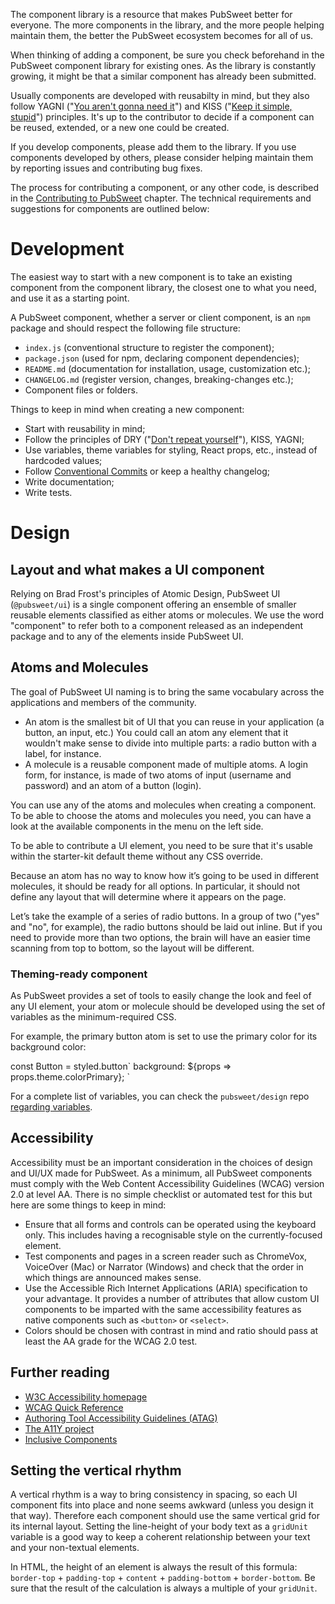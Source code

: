 The component library is a resource that makes PubSweet better for everyone. The more components in the library, and the more people helping maintain them, the better the PubSweet ecosystem becomes for all of us.

When thinking of adding a component, be sure you check beforehand in the PubSweet component library for existing ones. As the library is constantly growing, it might be that a similar component has already been submitted.

Usually components are developed with reusabilty in mind, but they also follow YAGNI ("[You aren't gonna need it](https://en.wikipedia.org/wiki/You_aren%27t_gonna_need_it 'undefined')") and KISS ("[Keep it simple, stupid](https://en.wikipedia.org/wiki/KISS_principle 'undefined')") principles. It's up to the contributor to decide if a component can be reused, extended, or a new one could be created.

If you develop components, please add them to the library. If you use components developed by others, please consider helping maintain them by reporting issues and contributing bug fixes.

The process for contributing a component, or any other code, is described in the [Contributing to PubSweet](inline 'undefined') chapter. The technical requirements and suggestions for components are outlined below:

# Development

The easiest way to start with a new component is to take an existing component from the component library, the closest one to what you need, and use it as a starting point.

A PubSweet component, whether a server or client component, is an `npm` package and should respect the following file structure:

- `index.js` (conventional structure to register the component);
- `package.json` (used for npm, declaring component dependencies);
- `README.md` (documentation for installation, usage, customization etc.);
- `CHANGELOG.md` (register version, changes, breaking-changes etc.);
- Component files or folders.

Things to keep in mind when creating a new component:

- Start with reusability in mind;
- Follow the principles of DRY ("[Don't repeat yourself](https://en.wikipedia.org/wiki/Don%27t_repeat_yourself 'undefined')"), KISS, YAGNI;
- Use variables, theme variables for styling, React props, etc., instead of hardcoded values;
- Follow [Conventional Commits](https://www.conventionalcommits.org/en/v1.0.0-beta.2/ 'undefined') or keep a healthy changelog;
- Write documentation;
- Write tests.

# Design

## Layout and what makes a UI component

Relying on Brad Frost's principles of Atomic Design, PubSweet UI (`@pubsweet/ui`) is a single component offering an ensemble of smaller reusable elements classified as either atoms or molecules. We use the word "component" to refer both to a component released as an independent package and to any of the elements inside PubSweet UI.

## Atoms and Molecules

The goal of PubSweet UI naming is to bring the same vocabulary across the applications and members of the community.

- An atom is the smallest bit of UI that you can reuse in your application (a button, an input, etc.) You could call an atom any element that it wouldn't make sense to divide into multiple parts: a radio button with a label, for instance.
- A molecule is a reusable component made of multiple atoms. A login form, for instance, is made of two atoms of input (username and password) and an atom of a button (login).

You can use any of the atoms and molecules when creating a component. To be able to choose the atoms and molecules you need, you can have a look at the available components in the menu on the left side.

To be able to contribute a UI element, you need to be sure that it's usable within the starter-kit default theme without any CSS override.

Because an atom has no way to know how it’s going to be used in different molecules, it should be ready for all options. In particular, it should not define any layout that will determine where it appears on the page.

Let’s take the example of a series of radio buttons. In a group of two ("yes" and "no", for example), the radio buttons should be laid out inline. But if you need to provide more than two options, the brain will have an easier time scanning from top to bottom, so the layout will be different.

### Theming-ready component

As PubSweet provides a set of tools to easily change the look and feel of any UI element, your atom or molecule should be developed using the set of variables as the minimum-required CSS.

For example, the primary button atom is set to use the primary color for its background color:

const Button = styled.button\`
background: \${props => props.theme.colorPrimary};
\`

For a complete list of variables, you can check the `pubsweet/design` repo [regarding variables](https://gitlab.coko.foundation/pubsweet/design/blob/master/OnTheming.md#variables 'undefined').

## Accessibility

Accessibility must be an important consideration in the choices of design and UI/UX made for PubSweet. As a minimum, all PubSweet components must comply with the Web Content Accessibility Guidelines (WCAG) version 2.0 at level AA. There is no simple checklist or automated test for this but here are some things to keep in mind:

- Ensure that all forms and controls can be operated using the keyboard only. This includes having a recognisable style on the currently-focused element.
- Test components and pages in a screen reader such as ChromeVox, VoiceOver (Mac) or Narrator (Windows) and check that the order in which things are announced makes sense.
- Use the Accessible Rich Internet Applications (ARIA) specification to your advantage. It provides a number of attributes that allow custom UI components to be imparted with the same accessibility features as native components such as `<button>` or `<select>`.
- Colors should be chosen with contrast in mind and ratio should pass at least the AA grade for the WCAG 2.0 test.

## Further reading

- [W3C Accessibility homepage](https://www.w3.org/standards/webdesign/accessibility 'undefined')
- [WCAG Quick Reference](https://www.w3.org/WAI/WCAG21/quickref/ 'undefined')
- [Authoring Tool Accessibility Guidelines (ATAG)](https://www.w3.org/WAI/standards-guidelines/atag/ 'undefined')
- [The A11Y project](https://a11yproject.com 'undefined')
- [Inclusive Components](https://inclusive-components.design 'undefined')

## Setting the vertical rhythm

A vertical rhythm is a way to bring consistency in spacing, so each UI component fits into place and none seems awkward (unless you design it that way). Therefore each component should use the same vertical grid for its internal layout. Setting the line-height of your body text as a `gridUnit` variable is a good way to keep a coherent relationship between your text and your non-textual elements.

In HTML, the height of an element is always the result of this formula: `border-top` + `padding-top` + `content` + `padding-bottom` + `border-bottom`. Be sure that the result of the calculation is always a multiple of your `gridUnit`.
